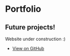 # Portfolio

## Future projects!

Website under construction :)

* [View on GitHub](https://github.com/awisecar)



